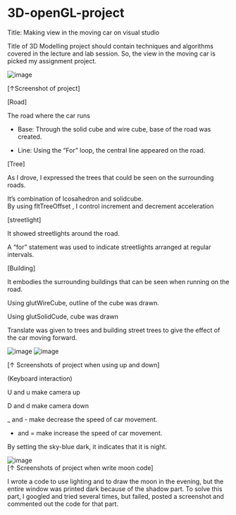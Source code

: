 # 3D-openGL-project <br/>

Title: Making view in the moving car on visual studio <br/>

Title of 3D Modelling project should contain techniques and algorithms covered in the lecture and lab session. So, the view in the moving car is picked my assignment project.<br/>

![image](https://github.com/MIJI-H/3D-openGL-project/assets/71619429/c7d4244c-c60a-4406-9ca5-c8938cec30c3)

[↑Screenshot of project]<br/>

[Road]<br/>

The road where the car runs<br/>

- Base: Through the solid cube and wire cube, base of the road was created.<br/>
  
- Line: Using the “For” loop, the central line appeared on the road.<br/>

[Tree]<br/>

As I drove, I expressed the trees that could be seen on the surrounding roads.<br/>

It’s combination of Icosahedron and solidcube.<br/>
By using fltTreeOffset , I control increment and decrement acceleration<br/>


[streetlight]<br/>

It showed streetlights around the road.<br/>

A “for” statement was used to indicate streetlights arranged at regular intervals.<br/>

[Building]<br/>

It embodies the surrounding buildings that can be seen when running on the road.<br/>

Using glutWireCube, outline of the cube was drawn.<br/>

Using glutSolidCude, cube was drawn<br/>

Translate was given to trees and building street trees to give the effect of the car moving forward. <br/>

![image](https://github.com/MIJI-H/3D-openGL-project/assets/71619429/67eb467c-78b6-42ca-9e37-cd27bdefe764)
![image](https://github.com/MIJI-H/3D-openGL-project/assets/71619429/9dc599e6-db0e-4919-8815-dd21a6702f80)

[↑ Screenshots of project when using up and down]<br/>

(Keyboard interaction) <br/>

 U and u make camera up<br/>

 D and d make camera down <br/>

 _ and - make decrease the speed of car movement.<br/>

 + and = make increase the speed of car movement.<br/>


By setting the sky-blue dark, it indicates that it is night.<br/>

![image](https://github.com/MIJI-H/3D-openGL-project/assets/71619429/f7a1fbf3-74a0-43c2-a76c-ff1e49d1d1d3)
<br/>
[↑ Screenshots of project when write moon code]

I wrote a code to use lighting and to draw the moon in the evening, but the entire window was printed dark because of the shadow part. To solve this part, I googled and tried several times, but failed, posted a screenshot and commented out the code for that part.

